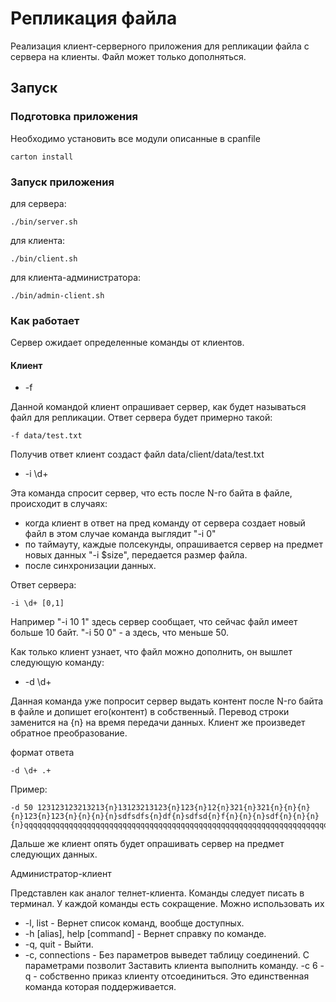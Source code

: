 # Репликация файла

Реализация клиент-серверного приложения для репликации файла с сервера на клиенты. Файл может только дополняться.

## Запуск

### Подготовка приложения

Необходимо установить все модули описанные в cpanfile
```
carton install 
```

### Запуск приложения

для сервера: 
```
./bin/server.sh
```

для клиента:
```
./bin/client.sh 
```

для клиента-администратора:
```
./bin/admin-client.sh 
```

### Как работает

Сервер ожидает определенные команды от клиентов.

#### Клиент

* -f

Данной командой клиент опрашивает сервер, как будет называться файл для репликации.
Ответ сервера будет примерно такой: 
```
-f data/test.txt
```
Получив ответ клиент создаст файл data/client/data/test.txt

* -i \d+

Эта команда спросит сервер, что есть после N-го байта в файле, происходит в случаях: 
 - когда клиент в ответ на пред команду от сервера создает новый файл в этом случае команда выглядит "-i 0"
 - по таймауту, каждые полсекунды, опрашивается сервер на предмет новых данных "-i $size", передается размер файла.
 - после синхронизации данных.

 Ответ сервера: 

```
-i \d+ [0,1]
```
Например "-i 10 1" здесь сервер сообщает, что сейчас файл имеет больше 10 байт.
"-i 50 0" - а здесь, что меньше 50.

Как только клиент узнает, что файл можно дополнить, он вышлет следующую команду:


* -d \d+

Данная команда уже попросит сервер выдать контент после N-го байта в файле и допишет его(контент) в собственный. Перевод строки заменится на {n} на время передачи данных. Клиент же произведет обратное преобразование.

формат ответа 
```
-d \d+ .+
```
Пример:

```
-d 50 123123123213213{n}13123213123{n}123{n}12{n}321{n}321{n}{n}{n}{n}123{n}123{n}{n}{n}{n}sdfsdfs{n}df{n}sdfsd{n}f{n}{n}{n}sdf{n}{n}{n}{n}qqqqqqqqqqqqqqqqqqqqqqqqqqqqqqqqqqqqqqqqqqqqqqqqqqqqqqqqqqqqqqqqqqqq
```

Дальше же клиент опять будет опрашивать сервер на предмет следующих данных.


Администратор-клиент

Представлен как аналог телнет-клиента. Команды следует писать в терминал. У каждой команды есть сокращение. Можно использовать их 

* -l, list  - Вернет список команд, вообще доступных.
* -h [alias], help [command] - Вернет справку по команде.
* -q, quit - Выйти.
* -c, connections - Без параметров выведет таблицу соединений. С параметрами позволит Заставить клиента выполнить команду. -c 6 -q - собственно приказ клиенту отсоединиться. Это единственная команда которая поддерживается.